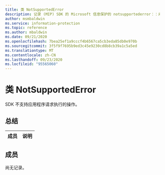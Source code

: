 ```yaml
---
title: 类 NotSupportedError
description: 记录 (MIP) SDK 的 Microsoft 信息保护的 notsupportederror：：未定义的类。
author: msmbaldwin
ms.service: information-protection
ms.topic: reference
ms.author: mbaldwin
ms.date: 09/21/2020
ms.openlocfilehash: 7bea25ef1a9cccf4b6567ca5cb3eda85db0e970b
ms.sourcegitcommit: 3f5f9f7695b9ed3c45e9230cd8b8cb39a1c5a5ed
ms.translationtype: MT
ms.contentlocale: zh-CN
ms.lasthandoff: 09/23/2020
ms.locfileid: "95565060"
---
```

# <a name="class-notsupportederror"></a>类 NotSupportedError 
SDK 不支持应用程序请求执行的操作。
  
## <a name="summary"></a>总结
 成员                        | 说明                                
--------------------------------|---------------------------------------------
  
## <a name="members"></a>成员
尚无记录。
